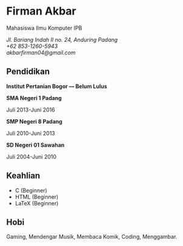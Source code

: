# Firman Akbar

Mahasiswa Ilmu Komputer IPB

_Jl. Bariang Indah II no. 24, Anduring Padang\
+62 853-1260-5943\
akbarfirman04@gmail.com_

## Pendidikan

**Institut Pertanian Bogor &mdash; Belum Lulus**

**SMA Negeri 1 Padang**

Juli 2013-Juni 2016

**SMP Negeri 8 Padang**

Juli 2010-Juni 2013

**SD Negeri 01 Sawahan**

Juli 2004-Juni 2010

## Keahlian
* C (Beginner)
* HTML (Beginner)
* LaTeX (Beginner)

## Hobi
Gaming, Mendengar Musik, Membaca Komik, Coding, Menggambar.
